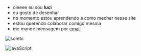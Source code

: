 - oieeee eu sou **luci**
- eu gosto de desenhar
- no momento estou aprendendo a como mecher nesse site
- estou querendo colaborar comigo mesma
- me mande mensagem por [email](lucimara.fengler@escola.pr.gov.br)

![scretc](https://img.shields.io/badge/Scratch-4D97FF?style=for-the-badge&logo=Scratch&logoColor=white)

![javaScript](https://img.shields.io/badge/JavaScript-323330?style=for-the-badge&logo=javascript&logoColor=F7DF1E)
